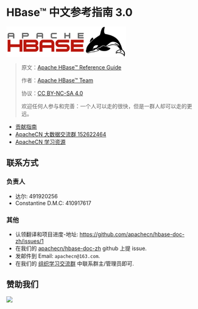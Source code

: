 # HBase™ 中文参考指南 3.0

![](docs/img/9401b38c9b161e7f2680ea8cd2972031.jpg)

> 原文：[Apache HBase™ Reference Guide](https://hbase.apache.org/book.html)
> 
> 作者：[Apache HBase™ Team](mailto:hbase-dev@lists.apache.org)
> 
> 协议：[CC BY-NC-SA 4.0](http://creativecommons.org/licenses/by-nc-sa/4.0/)
> 
> 欢迎任何人参与和完善：一个人可以走的很快，但是一群人却可以走的更远。

* [贡献指南](CONTRIBUTING.md)
* [ApacheCN 大数据交流群 152622464](http://shang.qq.com/wpa/qunwpa?idkey=30e5f1123a79867570f665aa3a483ca404b1c3f77737bc01ec520ed5f078ddef)
* [ApacheCN 学习资源](http://www.apachecn.org/)

## 联系方式

### 负责人

* 达尔: 491920256
* Constantine  D.M.C: 410917617

### 其他

*   认领翻译和项目进度-地址: <https://github.com/apachecn/hbase-doc-zh/issues/1>
*   在我们的 [apachecn/hbase-doc-zh](https://github.com/apachecn/hbase-doc-zh) github 上提 issue.
*   发邮件到 Email: `apachecn@163.com`.
*   在我们的 [组织学习交流群](http://www.apachecn.org/organization/348.html) 中联系群主/管理员即可.

## 赞助我们

![](https://www.apachecn.org/img/about/donate.jpg)
